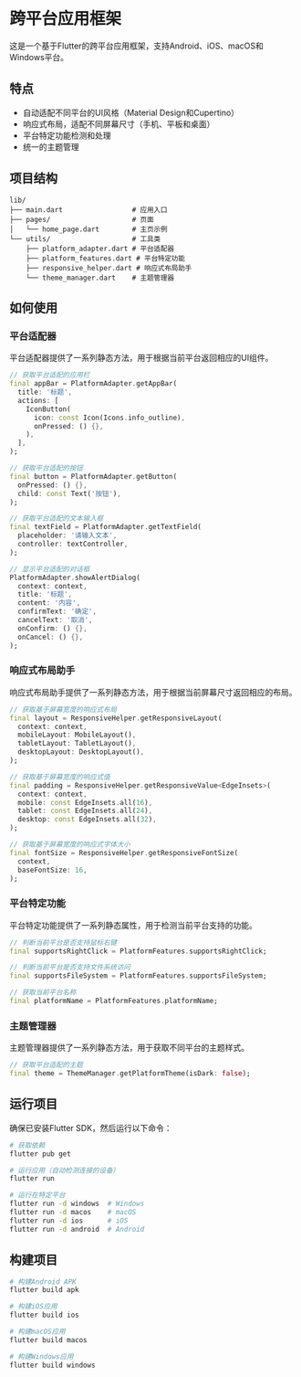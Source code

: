 # 跨平台应用框架

这是一个基于Flutter的跨平台应用框架，支持Android、iOS、macOS和Windows平台。

## 特点

- 自动适配不同平台的UI风格（Material Design和Cupertino）
- 响应式布局，适配不同屏幕尺寸（手机、平板和桌面）
- 平台特定功能检测和处理
- 统一的主题管理

## 项目结构

```
lib/
├── main.dart                 # 应用入口
├── pages/                    # 页面
│   └── home_page.dart        # 主页示例
└── utils/                    # 工具类
    ├── platform_adapter.dart # 平台适配器
    ├── platform_features.dart # 平台特定功能
    ├── responsive_helper.dart # 响应式布局助手
    └── theme_manager.dart    # 主题管理器
```

## 如何使用

### 平台适配器

平台适配器提供了一系列静态方法，用于根据当前平台返回相应的UI组件。

```dart
// 获取平台适配的应用栏
final appBar = PlatformAdapter.getAppBar(
  title: '标题',
  actions: [
    IconButton(
      icon: const Icon(Icons.info_outline),
      onPressed: () {},
    ),
  ],
);

// 获取平台适配的按钮
final button = PlatformAdapter.getButton(
  onPressed: () {},
  child: const Text('按钮'),
);

// 获取平台适配的文本输入框
final textField = PlatformAdapter.getTextField(
  placeholder: '请输入文本',
  controller: textController,
);

// 显示平台适配的对话框
PlatformAdapter.showAlertDialog(
  context: context,
  title: '标题',
  content: '内容',
  confirmText: '确定',
  cancelText: '取消',
  onConfirm: () {},
  onCancel: () {},
);
```

### 响应式布局助手

响应式布局助手提供了一系列静态方法，用于根据当前屏幕尺寸返回相应的布局。

```dart
// 获取基于屏幕宽度的响应式布局
final layout = ResponsiveHelper.getResponsiveLayout(
  context: context,
  mobileLayout: MobileLayout(),
  tabletLayout: TabletLayout(),
  desktopLayout: DesktopLayout(),
);

// 获取基于屏幕宽度的响应式值
final padding = ResponsiveHelper.getResponsiveValue<EdgeInsets>(
  context: context,
  mobile: const EdgeInsets.all(16),
  tablet: const EdgeInsets.all(24),
  desktop: const EdgeInsets.all(32),
);

// 获取基于屏幕宽度的响应式字体大小
final fontSize = ResponsiveHelper.getResponsiveFontSize(
  context,
  baseFontSize: 16,
);
```

### 平台特定功能

平台特定功能提供了一系列静态属性，用于检测当前平台支持的功能。

```dart
// 判断当前平台是否支持鼠标右键
final supportsRightClick = PlatformFeatures.supportsRightClick;

// 判断当前平台是否支持文件系统访问
final supportsFileSystem = PlatformFeatures.supportsFileSystem;

// 获取当前平台名称
final platformName = PlatformFeatures.platformName;
```

### 主题管理器

主题管理器提供了一系列静态方法，用于获取不同平台的主题样式。

```dart
// 获取平台适配的主题
final theme = ThemeManager.getPlatformTheme(isDark: false);
```

## 运行项目

确保已安装Flutter SDK，然后运行以下命令：

```bash
# 获取依赖
flutter pub get

# 运行应用（自动检测连接的设备）
flutter run

# 运行在特定平台
flutter run -d windows  # Windows
flutter run -d macos    # macOS
flutter run -d ios      # iOS
flutter run -d android  # Android
```

## 构建项目

```bash
# 构建Android APK
flutter build apk

# 构建iOS应用
flutter build ios

# 构建macOS应用
flutter build macos

# 构建Windows应用
flutter build windows
```
